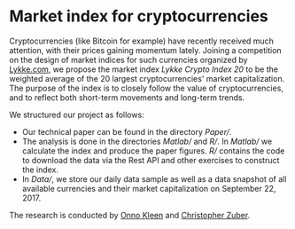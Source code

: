 # Market index for cryptocurrencies

Cryptocurrencies (like Bitcoin for example) have recently received much attention, with their prices gaining momentum lately. Joining a competition on the design of market indices for such currencies organized by [Lykke.com](https://streams.lykke.com/Project/ProjectDetails/join-lykke-in-launching-a-crypto-index), we propose the market index *Lykke Crypto Index 20* to be the weighted average of the 20 largest cryptocurrencies' market capitalization. The purpose of the index is to closely follow the value of cryptocurrencies, and to reflect both short-term movements and long-term trends.

We structured our project as follows:

- Our technical paper can be found in the directory *Paper/*.
- The analysis is done in the directories *Matlab/* and *R/*. In *Matlab/* we calculate the index and produce the paper figures. *R/* contains the code to download the data via the Rest API and other exercises to construct the index.
- In *Data/*, we store our daily data sample as well as a data snapshot of all available currencies and their market capitalization on September 22, 2017.

The research is conducted by [Onno Kleen](https://www.uni-heidelberg.de/fakultaeten/wiso/awi/professuren/empwirtfor/onnokleen.html) and [Christopher Zuber](http://www.uni-heidelberg.de/fakultaeten/wiso/awi/professuren/wipol/CvChristopherZuber.html).
